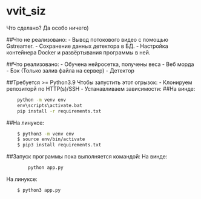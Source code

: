 # vvit_siz

Что сделано?
Да особо ничего)

##Что не реализовано:
    - Вывод потокового видео с помощью Gstreamer.
    - Сохранение данных детектора в БД.
    - Настройка контейнера Docker и развёртывания программы в ней.

##Что реализовано:
    - Обучена нейросетка, получены веса
    - Веб морда
    - Бэк (Только залив файла на сервер)
    - Детектор

##Требуется >= Python3.9
Чтобы запустить этот огрызок:
    - Клонируем репозиторй по HTTP(s)/SSH
    - Устанавливаем зависимости:
##На винде:
```cmd
    python -m venv env
    env\scripts\activate.bat
    pip install -r requirements.txt
```
##На линуксе:
```bash
    $ python3 -m venv env
    $ source env/bin/activate
    $ pip3 install requirements.txt
```
##Запуск программы пока выполняется командой:
На винде:
```cmd
        python app.py
```
На линуксе:
```bash
    $ python3 app.py
```